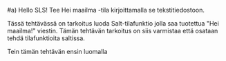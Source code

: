 #a) Hello SLS! Tee Hei maailma -tila kirjoittamalla se tekstitiedostoon.

Tässä tehtävässä on tarkoitus luoda Salt-tilafunktio jolla saa tuotettua "Hei maailma!" viestin. Tämän tehtävän tarkoitus on siis varmistaa että osataan tehdä tilafunktioita saltissa.

Tein tämän tehtävän ensin luomalla 







